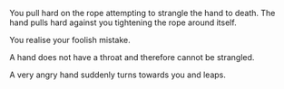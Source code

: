 You pull hard on the rope attempting to strangle the hand to death.
The hand pulls hard against you tightening the rope around itself.

You realise your foolish mistake.

A hand does not have a throat and therefore cannot be strangled.

A very angry hand suddenly turns towards you and leaps.